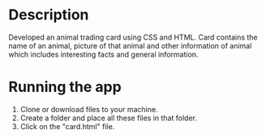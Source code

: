 # Description
Developed an animal trading card using CSS and HTML. Card contains the name of an animal, picture of that animal and other information of animal which includes interesting facts and general information. 

# Running the app 
1. Clone or download files to your machine. 
2. Create a folder and place all these files in that folder. 
3. Click on the "card.html" file.
